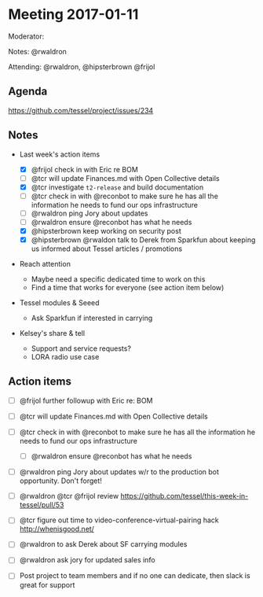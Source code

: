 # Meeting 2017-01-11

Moderator: 

Notes: @rwaldron

Attending: @rwaldron, @hipsterbrown @frijol

## Agenda

https://github.com/tessel/project/issues/234


## Notes

- Last week's action items
  - [x] @frijol check in with Eric re BOM
  - [ ] @tcr will update Finances.md with Open Collective details
  - [x] @tcr investigate `t2-release` and build documentation
  - [ ] @tcr check in with @reconbot to make sure he has all the information he needs to fund our ops infrastructure
  - [ ] @rwaldron ping Jory about updates
  - [ ] @rwaldron ensure @reconbot has what he needs
  - [x] @hipsterbrown keep working on security post
  - [x] @hipsterbrown @rwaldon talk to Derek from Sparkfun about keeping us informed about Tessel articles / promotions

- Reach attention
  - Maybe need a specific dedicated time to work on this
  - Find a time that works for everyone (see action item below)

- Tessel modules & Seeed
  - Ask Sparkfun if interested in carrying

- Kelsey's share & tell
  - Support and service requests?
  - LORA radio use case




## Action items


- [ ] @frijol further followup with Eric re: BOM
- [ ] @tcr will update Finances.md with Open Collective details
- [ ] @tcr check in with @reconbot to make sure he has all the information he needs to fund our ops infrastructure
  - [ ] @rwaldron ensure @reconbot has what he needs
- [ ] @rwaldron ping Jory about updates w/r to the production bot opportunity. Don't forget!
- [ ] @rwaldron @tcr @frijol review https://github.com/tessel/this-week-in-tessel/pull/53
- [ ] @tcr figure out time to video-conference-virtual-pairing hack http://whenisgood.net/
- [ ] @rwaldron to ask Derek about SF carrying modules
- [ ] @rwaldron ask jory for updated sales info
- [ ] Post project to team members and if no one can dedicate, then slack is great for support



